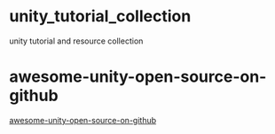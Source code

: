 # unity_tutorial_collection

unity tutorial and resource collection

# awesome-unity-open-source-on-github
[awesome-unity-open-source-on-github](https://github.com/baba-s/awesome-unity-open-source-on-github)
